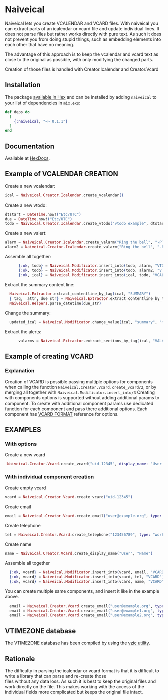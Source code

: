 # Naiveical

Naiveical lets you create VCALENDAR and VCARD files.
With naiveical you can extract parts of an icalendar or vcard file and update individual
lines. It does not parse files but rather works directly with pure text.
As such it does not prevent you from doing stupid things, such as embedding
elements into each other that have no meaning.

The advantage of this approach is to keep the vcalendar and vcard text as close to the
original as possible, with only modifying the changed parts. 

Creation of those files is handled with Creator.Icalendar and Creator.Vcard
## Installation

The package [available in Hex](https://hex.pm/packages/naiveical) and can be installed
by adding `naiveical` to your list of dependencies in `mix.exs`:

```elixir
def deps do
  [
    {:naiveical, "~> 0.1.1"}
  ]
end
```

## Documentation

Available at [HexDocs](https://hexdocs.pm/naiveical).

## Example of VCALENDAR CREATION

Create a new vcalendar:

``` elixir
ical = Naiveical.Creator.Icalendar.create_vcalendar()
```

Create a new vtodo:

``` elixir
dtstart = DateTime.now!("Etc/UTC")
due = DateTime.now!("Etc/UTC")
todo = Naiveical.Creator.Icalendar.create_vtodo("vtodo example", dtstart, due)
```

Create a new valert:

``` elixir
alarm = Naiveical.Creator.Icalendar.create_valarm("Ring the bell", "-PT15M")
alarm2 = Naiveical.Creator.Icalendar.create_valarm("Ring the bell", "-PT5M")
```

Assemble all together:

``` elixir
      {:ok, todo} = Naiveical.Modificator.insert_into(todo, alarm, "VTODO")
      {:ok, todo} = Naiveical.Modificator.insert_into(todo, alarm2, "VTODO")
      {:ok, ical} = Naiveical.Modificator.insert_into(ical, todo, "VCALENDAR")
```

Extract the summary content line: 
``` elixir
  Naiveical.Extractor.extract_contentline_by_tag(ical, "SUMMARY")
  {_tag, _attr, due_str} = Naiveical.Extractor.extract_contentline_by_tag(ical, "DUE")
  Naiveical.Helpers.parse_datetime(due_str)
```

Change the summary: 
``` elixir 
  updated_ical = Naiveical.Modificator.change_value(ical, "summary", "my updated summary")
```

Extract the alerts:

``` elixir
      valarms = Naiveical.Extractor.extract_sections_by_tag(ical, "VALARM")
```
## Example of creating VCARD 

### Explanation 
Creation of VCARD is possible passing multiple options for components when calling the function ```Naiveical.Creator.Vcard.create_vcard/2```, or by merging all together with ```Naiveical.Modificator.insert_into/3```
Creating with components options is supported without adding additional params to component. To create with additional component params use dedicated function for each component and pass there additional options.
Each component has [VCARD FORMAT](https://www.rfc-editor.org/rfc/rfc6350) reference for options.
## EXAMPLES

### With options
Create a new vcard 
```elixir 
 Naiveical.Creator.Vcard.create_vcard("uid-12345", display_name: "User Test", email: "user@example.org", tel: "123456") 
```

### With individual component creation
Create empty vcard
```elixir 
vcard = Naiveical.Creator.Vcard.create_vcard("uid-12345") 
```
Create email 
```elixir 
email = Naiveical.Creator.Vcard.create_email("user@example.org", type: "work", pref: 1, label: "some label") 
```
Create telephone 
```elixir 
tel = Naiveical.Creator.Vcard.create_telephone("123456789", type: "work")
```
Create name  
```elixir 
name = Naiveical.Creator.Vcard.create_display_name("User", "Name") 
```

Assemble all together
``` elixir 
  {:ok, vcard} = Naiveical.Modificator.insert_into(vcard, email, "VCARD")
  {:ok, vcard} = Naiveical.Modificator.insert_into(vcard, tel, "VCARD")
  {:ok, vcard} = Naiveical.Modificator.insert_into(vcard, name, "VCARD")
```

You can create multiple same components, and insert it like in the example above.
``` elixir 
  email = Naiveical.Creator.Vcard.create_email("user@example.org", type: "work", pref: 1) 
  email = Naiveical.Creator.Vcard.create_email("user@example1.org", type: "home")
  email = Naiveical.Creator.Vcard.create_email("user@example2.org", type: "home", label: "new")
```
## VTIMEZONE database
The VTIMEZONE database has been compiled by using the [vzic utility](https://github.com/libical/vzic).

## Rationale

The difficulty in parsing the icalendar or vcard format is that it is difficult to write a library that can parse and re-create those  
files without any data loss. As such it is best to keep the original files and work directly on the file. This makes working
with the access of the individual fields more complicated but keeps the original file intact.
